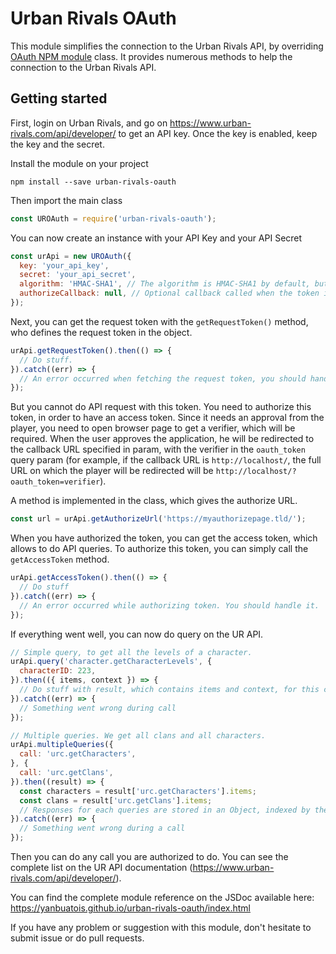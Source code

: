 # Urban Rivals OAuth
This module simplifies the connection to the Urban Rivals API, by overriding [OAuth NPM module](https://www.npmjs.com/package/oauth) class.
It provides numerous methods to help the connection to the Urban Rivals API.

## Getting started
First, login on Urban Rivals, and go on https://www.urban-rivals.com/api/developer/ to get an API key.
Once the key is enabled, keep the key and the secret.

Install the module on your project
```shell script
npm install --save urban-rivals-oauth
```

Then import the main class

```js
const UROAuth = require('urban-rivals-oauth');
```

You can now create an instance with your API Key and your API Secret

```js
const urApi = new UROAuth({
  key: 'your_api_key',
  secret: 'your_api_secret',
  algorithm: 'HMAC-SHA1', // The algorithm is HMAC-SHA1 by default, but you can override it.
  authorizeCallback: null, // Optional callback called when the token is authorized by base oauth module.
});
```

Next, you can get the request token with the `getRequestToken()` method, who defines the request token in the object.

```js
urApi.getRequestToken().then(() => {
  // Do stuff.
}).catch((err) => {
  // An error occurred when fetching the request token, you should handle it.
});
```

But you cannot do API request with this token. You need to authorize this token, in order to have an access token.
Since it needs an approval from the player, you need to open browser page to get a verifier, which will be required.
When the user approves the application, he will be redirected to the callback URL specified in param, with the verifier
in the `oauth_token` query param (for example, if the callback URL is `http://localhost/`, the full URL on which the player will be redirected will be `http://localhost/?oauth_token=verifier`).

A method is implemented in the class, which gives the authorize URL.
```js
const url = urApi.getAuthorizeUrl('https://myauthorizepage.tld/');
```

When you have authorized the token, you can get the access token, which allows to do API queries.
To authorize this token, you can simply call the `getAccessToken` method.

```js
urApi.getAccessToken().then(() => {
  // Do stuff
}).catch((err) => {
  // An error occurred while authorizing token. You should handle it.
});
```

If everything went well, you can now do query on the UR API.

```js
// Simple query, to get all the levels of a character.
urApi.query('character.getCharacterLevels', {
  characterID: 223,
}).then(({ items, context }) => {
  // Do stuff with result, which contains items and context, for this call.
}).catch((err) => {
  // Something went wrong during call
});

// Multiple queries. We get all clans and all characters.
urApi.multipleQueries({
  call: 'urc.getCharacters',
}, {
  call: 'urc.getClans',
}).then((result) => {
  const characters = result['urc.getCharacters'].items;
  const clans = result['urc.getClans'].items;
  // Responses for each queries are stored in an Object, indexed by the call name.
}).catch((err) => {
  // Something went wrong during a call
});
```

Then you can do any call you are authorized to do. You can see the complete list on the UR API documentation (https://www.urban-rivals.com/api/developer/).

You can find the complete module reference on the JSDoc available here: https://yanbuatois.github.io/urban-rivals-oauth/index.html

If you have any problem or suggestion with this module, don't hesitate to submit issue or do pull requests.
